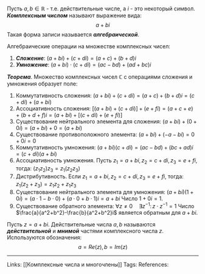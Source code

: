 Пусть $a,b \in \mathbb{R}$ - т.е. действительные числе, а $i$ - это некоторый символ. ***Комплексным числом*** называют выражение вида:
$$a+bi$$
Такая форма записи называется ***алгебраической***. 

Алгебраические операции на множестве комплексных чисел: 
1. ***Сложение***: $(a+bi)+(c+di)=(a+c)+(b+d)i$
2. ***Умножение***: $(a+bi) \cdot (c+di)=(ac-bd)+(ad+bc)i$

***Теорема***. Множество комплексных чисел $\mathbb{C}$ с операциями сложения и умножения образует поле:
1. Коммутативность сложения: $(a+bi)+(c+di)=(a+c)+(b+d)i=(c+di)+(a+bi)$
2. Ассоциативность сложения: $[(a+bi) + (c+di)] + (e+fi)=(a+c+e)+(b+d+f)i=(a+bi)+[(c+di)+(e+fi)]$
3. Существование нейтрального элемента для сложения: $(a+bi)+(0+0i)=(a+bi)+0=(a+bi)$
4. Существование противоположного элемента: $(a+bi)+(-a-bi)=0+0i=0$
5. Коммутативность умножения: $(a+bi)(c+di)=(ac-bd)+(bc+ad)i=(c+di)(a+bi)$
6. Ассоциативность умножения. Пусть $z_1=a+bi, z_2=c+di, z_3=e+fi$, тогда: $(z_1z_2)z_3=z_1(z_2z_3)$
7. Дистрибутивность. Если $z_1=a+bi, z_2=c+di, z_3=e+fi$, тогда: $z_1(z_2+z_3)=z_1z_2+z_1z_3$
8. Существование нейтрального элемента для умножения: $(a+bi)(1+0i)=(a \cdot 1 - b \cdot 0)+(a \cdot 0 + b \cdot 1)i=a+bi$
Число $1+0i=1$.
9. Существование обратного элемента: $\forall z \neq 0 \quad \exists z^{-1} \colon z \cdot z^{-1}=1$
Число $\frac{a}{a^2+b^2}-\frac{b}{a^2+b^2}i$ является обратным для $a+bi$. 

Пусть $z=a+bi$. Действительные числа $a,b$ называются ***действительной*** и ***мнимой*** частями комплексного числа $z$. Используются обозначения:
$$a= Re(z), b=Im(z)$$

___
Links: [[Комплексные числа и многочлены]] 
Tags:
References: